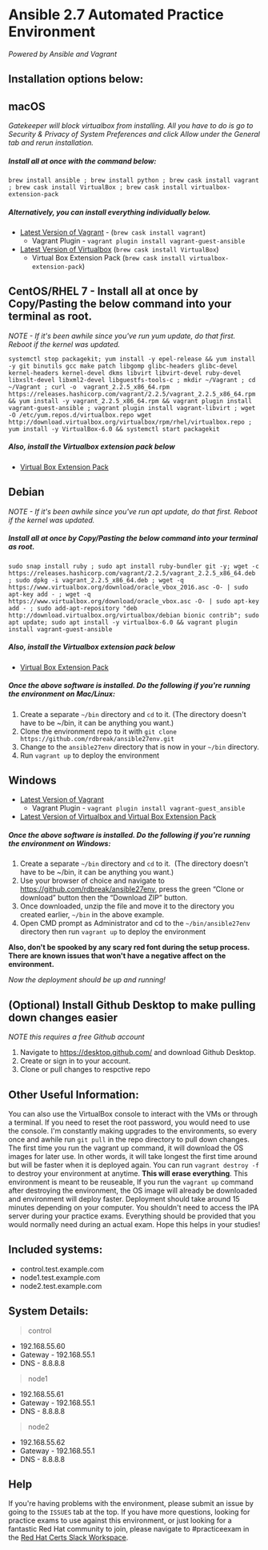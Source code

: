 # Ansible 2.7 Automated Practice Environment

_Powered by Ansible and Vagrant_ 

## Installation options below:
## macOS
_Gatekeeper will block virtualbox from installing. All you have to do is go to Security & Privacy of System Preferences and click Allow under the General tab and rerun installation._
##### Install all at once with the command below:
`brew install ansible ; brew install python ; brew cask install vagrant ; brew cask install VirtualBox ; brew cask install virtualbox-extension-pack`
##### Alternatively, you can install everything individually below.
- [Latest Version of Vagrant](https://www.vagrantup.com/downloads.html) - (`brew cask install vagrant`)
    - Vagrant Plugin - `vagrant plugin install vagrant-guest-ansible`
- [Latest Version of Virtualbox](https://www.virtualbox.org/wiki/Downloads) (`brew cask install VirtualBox`)
    - Virtual Box Extension Pack (`brew cask install virtualbox-extension-pack`)

## CentOS/RHEL 7 - Install all at once by Copy/Pasting the below command into your terminal as root.
_NOTE - If it's been awhile since you've run yum update, do that first. Reboot if the kernel was updated._
```
systemctl stop packagekit; yum install -y epel-release && yum install -y git binutils gcc make patch libgomp glibc-headers glibc-devel kernel-headers kernel-devel dkms libvirt libvirt-devel ruby-devel libxslt-devel libxml2-devel libguestfs-tools-c ; mkdir ~/Vagrant ; cd ~/Vagrant ; curl -o  vagrant_2.2.5_x86_64.rpm https://releases.hashicorp.com/vagrant/2.2.5/vagrant_2.2.5_x86_64.rpm && yum install -y vagrant_2.2.5_x86_64.rpm && vagrant plugin install vagrant-guest-ansible ; vagrant plugin install vagrant-libvirt ; wget -O /etc/yum.repos.d/virtualbox.repo wget http://download.virtualbox.org/virtualbox/rpm/rhel/virtualbox.repo ; yum install -y VirtualBox-6.0 && systemctl start packagekit
```
##### Also, install the Virtualbox extension pack below
- [Virtual Box Extension Pack](https://www.virtualbox.org/wiki/Downloads)

## Debian
_NOTE - If it's been awhile since you've run apt update, do that first. Reboot if the kernel was updated._

##### Install all at once by Copy/Pasting the below command into your terminal as root.
```
sudo snap install ruby ; sudo apt install ruby-bundler git -y; wget -c https://releases.hashicorp.com/vagrant/2.2.5/vagrant_2.2.5_x86_64.deb ; sudo dpkg -i vagrant_2.2.5_x86_64.deb ; wget -q https://www.virtualbox.org/download/oracle_vbox_2016.asc -O- | sudo apt-key add - ; wget -q https://www.virtualbox.org/download/oracle_vbox.asc -O- | sudo apt-key add - ; sudo add-apt-repository "deb http://download.virtualbox.org/virtualbox/debian bionic contrib"; sudo apt update; sudo apt install -y virtualbox-6.0 && vagrant plugin install vagrant-guest-ansible
```
##### Also, install the Virtualbox extension pack below
- [Virtual Box Extension Pack](https://www.virtualbox.org/wiki/Downloads)

##### Once the above software is installed. Do the following if you're running the environment on Mac/Linux:
1. Create a separate `~/bin` directory and `cd` to it.  (The directory doesn't have to be ~/bin, it can be anything you want.)
2. Clone the environment repo to it with `git clone https://github.com/rdbreak/ansible27env.git`
3. Change to the `ansible27env` directory that is now in your `~/bin` directory.
4. Run `vagrant up` to deploy the environment 

## Windows 
- [Latest Version of Vagrant](https://www.vagrantup.com/downloads.html)
    - Vagrant Plugin - `vagrant plugin install vagrant-guest_ansible`
- [Latest Version of Virtualbox and Virtual Box Extension Pack](https://www.virtualbox.org/wiki/Downloads)

##### Once the above software is installed. Do the following if you're running the environment on Windows:
1. Create a separate `~/bin` directory and `cd` to it.  (The directory doesn't have to be ~/bin, it can be anything you want.)
2. Use your browser of choice and navigate to https://github.com/rdbreak/ansible27env, press the green “Clone or download” button then the “Download ZIP” button.
3. Once downloaded, unzip the file and move it to the directory you created earlier, `~/bin` in the above example.
3. Open CMD prompt as Administrator and cd to the `~/bin/ansible27env` directory then run `vagrant up` to deploy the environment

**Also, don't be spooked by any scary red font during the setup process. There are known issues that won't have a negative affect on the environment.**

_Now the deployment should be up and running!_

## (Optional) Install Github Desktop to make pulling down changes easier
_NOTE this requires a free Github account_
1. Navigate to https://desktop.github.com/ and download Github Desktop.
2. Create or sign in to your account.
3. Clone or pull changes to respctive repo

## Other Useful Information:
You can also use the VirtualBox console to interact with the VMs or through a terminal. If you need to reset the root password, you would need to use the console. I'm constantly making upgrades to the environments, so every once and awhile run `git pull` in the repo directory to pull down changes. The first time you run the vagrant up command, it will download the OS images for later use. In other words, it will take longest the first time around but will be faster when it is deployed again. You can run `vagrant destroy -f` to destroy your environment at anytime. **This will erase everything**. This environment is meant to be reuseable, If you run the `vagrant up` command after destroying the environment, the OS image will already be downloaded and environment will deploy faster. Deployment should take around 15 minutes depending on your computer. You shouldn't need to access the IPA server during your practice exams. Everything should be provided that you would normally need during an actual exam. Hope this helps in your studies!

## Included systems:
- control.test.example.com
- node1.test.example.com
- node2.test.example.com

## System Details:
> control
- 192.168.55.60
- Gateway - 192.168.55.1
- DNS - 8.8.8.8
> node1
- 192.168.55.61
- Gateway - 192.168.55.1
- DNS - 8.8.8.8
> node2
- 192.168.55.62
- Gateway - 192.168.55.1
- DNS - 8.8.8.8

## Help
If you're having problems with the environment, please submit an issue by going to the `ISSUES` tab at the top. If you have more questions, looking for practice exams to use against this environment, or just looking for a fantastic Red Hat community to join, please navigate to #practiceexam in the [Red Hat Certs Slack Workspace](https://join.slack.com/t/redhat-certs/shared_invite/enQtNjI4Mjk1OTA4NDk4LTBiMWQ1OGM5MmJhZjhlNGZiNjMxYmViMGI2OTdjMDY4NjZkYTliYTE4M2IwYzFkYTJlMThjNmFlNDZmOTIyZTQ).